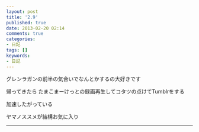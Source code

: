 ```yaml
---
layout: post
title: '2.9'
published: true
date: 2013-02-20 02:14
comments: true
categories:
- 日記
tags: []
keywords:
- 日記
---
```

グレンラガンの前半の気合いでなんとかするの大好きです

帰ってきたら たまこまーけっとの録画再生してコタツの点けてTumblrをする

加速したがっている

ヤマノススメが結構お気に入り

---

